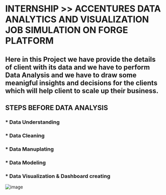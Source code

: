 # INTERNSHIP >> ACCENTURES DATA ANALYTICS AND VISUALIZATION JOB SIMULATION ON FORGE PLATFORM

## Here in this Project we have provide the details of client with its data and we have to perform Data Analysis and we have to draw some meanigful insights and decisions for the clients which will help client to scale up their business.

## STEPS BEFORE DATA ANALYSIS

  ### * Data Understanding
  ### * Data Cleaning
  ### * Data Manuplating
  ### * Data Modeling
  ### * Data Visualization & Dashboard creating

  ![image](https://github.com/Pratik-Salunkhe/INTERNSHIP/assets/96179015/ee80e636-1fb3-4f58-b90f-28cb9767c6fc)
